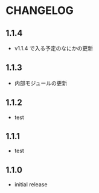 # CHANGELOG

## 1.1.4
* v1.1.4 で入る予定のなにかの更新

## 1.1.3
* 内部モジュールの更新

## 1.1.2
* test

## 1.1.1
* test

## 1.1.0
* initial release
